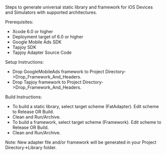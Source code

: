 Steps to generate universal static library and framework for iOS Devices and
Simulators with supported architectures.

Prerequisites:
- Xcode 6.0 or higher
- Deployment target of 6.0 or higher
- Google Mobile Ads SDK
- Tapjoy SDK
- Tapjoy Adapter Source Code

Setup Instructions:
- Drop GoogleMobileAds framework to
  Project Directory->Drop_Framework_And_Headers.
- Drop Tapjoy framework to Project Directory->Drop_Framework_And_Headers.

Build Instructions:
- To build a static library, select target scheme (FatAdapter). Edit scheme to
  Release OR Build.
- Clean and Run/Archive.
- To build a framework, select target scheme (Framework). Edit scheme to
  Release OR Build.
- Clean and Run/Archive.

Note: New adapter file and/or framework will be generated in your
      Project Directory->Library folder.